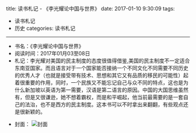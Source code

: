 title: 读书札记 - 《李光耀论中国与世界》
date: 2017-01-10 9:30:09
tags: 
- 读书札记
- 历史
categories: 读书札记

----------
* 书名：《李光耀论中国与世界》
* 阅读时间：2017年01月03至08日
* 札记：李光耀对美国的民主制度的态度很值得借鉴,美国的民主制度不一定适合东南亚国家。而且语言对于一个国家能否接纳一个不同文化不同需要不同历史的优秀人才（也就是接受带有技术、思想和其它又有品质的移民的可能性）起着很重要的作用，同时，一个民族又不能忘记自己与众不同的特点，这也是为什么新加坡以英语为第一需要，汉语是第二语言的原因。中国的大国思维虽然有，但是又很谦逊，她不想着霸权，而是和平崛起，他当前最需要的是一套自己的法治，也不是西方的民主制度。这本书可以不时拿出来翻翻，有些观点还是很新颖的。
<!-- more -->
* 封面： 
![封面](/images/book14.png)